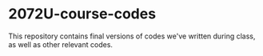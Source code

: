 # 2072U-course-codes

This repository contains final versions of codes we've written during class, as well as other relevant codes.
